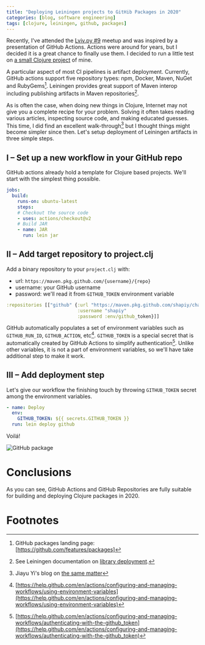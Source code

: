 ```yaml
---
title: "Deploying Leiningen projects to GitHib Packages in 2020"
categories: [blog, software engineering]
tags: [clojure, leiningen, github, packages]
---
```


Recently, I've attended the [Lviv.py #9](https://www.meetup.com/uapycon/events/270181750/) meetup and was 
inspired by a presentation of GitHub Actions. Actions were around for years, but I decided
it is a great chance to finally use them. I decided to run a little test on 
[a small Clojure project](https://github.com/shapiy/charon) of mine.

A particular aspect of most CI pipelines is artifact deployment. Currently,
GitHub actions support five repository types: npm, Docker, Maven, NuGet and RubyGems[^1].
Leiningen provides great support of Maven interop including publishing artifacts in 
Maven repositories[^2].

As is often the case, when doing new things in Clojure, Internet may not give you a
complete recipe for your problem. Solving it often takes reading various articles, 
inspecting source code, and making educated guesses. This time, I did find an excellent 
walk-through[^3] but I thought things might become simpler since then. Let's 
setup deployment of Leiningen artifacts in three simple steps. 

## I – Set up a new workflow in your GitHub repo

GitHub actions already hold a template for Clojure based projects. We'll start with 
the simplest thing possible.

```yaml
jobs:
  build:
    runs-on: ubuntu-latest
    steps:
    # Checkout the source code
    - uses: actions/checkout@v2
    # Build JAR
    - name: JAR
      run: lein jar
```

## II – Add target repository to project.clj

Add a binary repository to your `project.clj` with:

- url: `https://maven.pkg.github.com/{username}/{repo}`
- username: your GitHub username
- password: we'll read it from `GITHUB_TOKEN` environment variable

```clojure
:repositories [["github" {:url "https://maven.pkg.github.com/shapiy/charon"
                          :username "shapiy"
                          :password :env/github_token}]]
```

GitHub automatically populates a set of environment variables such as 
`GITHUB_RUN_ID`, `GITHUB_ACTION`, etc[^4]. `GITHUB_TOKEN` is a special secret 
that is automatically created by GitHub Actions to simplify authentication[^5].
Unlike other variables, it is not a part of environment variables, so we'll
have take additional step to make it work.

## III – Add deployment step

Let's give our workflow the finishing touch by throwing `GITHUB_TOKEN` secret among
the environment variables.

```yaml
- name: Deploy
  env:
    GITHUB_TOKEN: ${{ secrets.GITHUB_TOKEN }}
  run: lein deploy github
```

Voilá!

![GitHub package](/blog/assets/charon.png)

# Conclusions

As you can see, GitHub Actions and GitHub Repositories are fully suitable for 
building and deploying Clojure packages in 2020. 

# Footnotes

[^1]:
    GitHub packages landing page: [https://github.com/features/packages]
[^2]:
    See Leiningen documentation on [library deployment](https://github.com/technomancy/leiningen/blob/master/doc/DEPLOY.md).
[^3]:
    Jiayu Yi's blog on [the same matter](https://blog.jiayu.co/2019/09/deploying-leiningen-projects-to-github-package-registry/)
[^4]:
    [https://help.github.com/en/actions/configuring-and-managing-workflows/using-environment-variables](https://help.github.com/en/actions/configuring-and-managing-workflows/using-environment-variables)
[^5]:
    [https://help.github.com/en/actions/configuring-and-managing-workflows/authenticating-with-the-github_token](https://help.github.com/en/actions/configuring-and-managing-workflows/authenticating-with-the-github_token)   